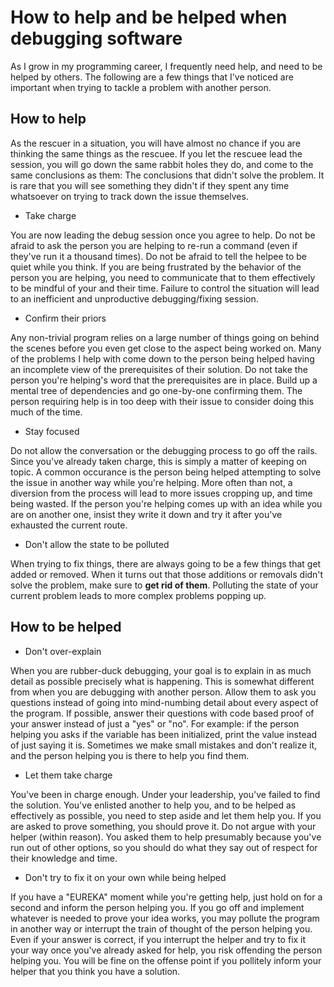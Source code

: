 # How to help and be helped when debugging software
As I grow in my programming career, I frequently need help, and need to be helped by others. 
The following are a few things that I've noticed are important when trying to tackle a problem with another person.

## How to help
As the rescuer in a situation, you will have almost no chance if you are thinking the same things as the rescuee. 
If you let the rescuee lead the session, you will go down the same rabbit holes they do, and come to the same conclusions as them: The conclusions that didn't solve the problem. 
It is rare that you will see something they didn't if they spent any time whatsoever on trying to track down the issue themselves. 

- Take charge

You are now leading the debug session once you agree to help.
Do not be afraid to ask the person you are helping to re-run a command (even if they've run it a thousand times).
Do not be afraid to tell the helpee to be quiet while you think.
If you are being frustrated by the behavior of the person you are helping, you need to communicate that to them effectively to be mindful of your and their time. 
Failure to control the situation will lead to an inefficient and unproductive debugging/fixing session.

- Confirm their priors

Any non-trivial program relies on a large number of things going on behind the scenes before you even get close to the aspect being worked on.
Many of the problems I help with come down to the person being helped having an incomplete view of the prerequisites of their solution. 
Do not take the person you're helping's word that the prerequisites are in place. 
Build up a mental tree of dependencies and go one-by-one confirming them. 
The person requiring help is in too deep with their issue to consider doing this much of the time.

- Stay focused

Do not allow the conversation or the debugging process to go off the rails.
Since you've already taken charge, this is simply a matter of keeping on topic.
A common occurance is the person being helped attempting to solve the issue in another way while you're helping.
More often than not, a diversion from the process will lead to more issues cropping up, and time being wasted.
If the person you're helping comes up with an idea while you are on another one, insist they write it down and try it after you've exhausted the current route.

- Don't allow the state to be polluted

When trying to fix things, there are always going to be a few things that get added or removed.
When it turns out that those additions or removals didn't solve the problem, make sure to **get rid of them**.
Polluting the state of your current problem leads to more complex problems popping up.

## How to be helped

- Don't over-explain

When you are rubber-duck debugging, your goal is to explain in as much detail as possible precisely what is happening.
This is somewhat different from when you are debugging with another person.
Allow them to ask you questions instead of going into mind-numbing detail about every aspect of the program.
If possible, answer their questions with code based proof of your answer instead of just a "yes" or "no".
For example: if the person helping you asks if the variable has been initialized, print the value instead of just saying it is.
Sometimes we make small mistakes and don't realize it, and the person helping you is there to help you find them.

- Let them take charge

You've been in charge enough.
Under your leadership, you've failed to find the solution. 
You've enlisted another to help you, and to be helped as effectively as possible, you need to step aside and let them help you.
If you are asked to prove something, you should prove it.
Do not argue with your helper (within reason).
You asked them to help presumably because you've run out of other options, so you should do what they say out of respect for their knowledge and time.

- Don't try to fix it on your own while being helped

If you have a "EUREKA" moment while you're getting help, just hold on for a second and inform the person helping you.
If you go off and implement whatever is needed to prove your idea works, you may pollute the program in another way or interrupt the train of thought of the person helping you.
Even if your answer is correct, if you interrupt the helper and try to fix it your way once you've already asked for help, you risk offending the person helping you.
You will be fine on the offense point if you pollitely inform your helper that you think you have a solution. 

